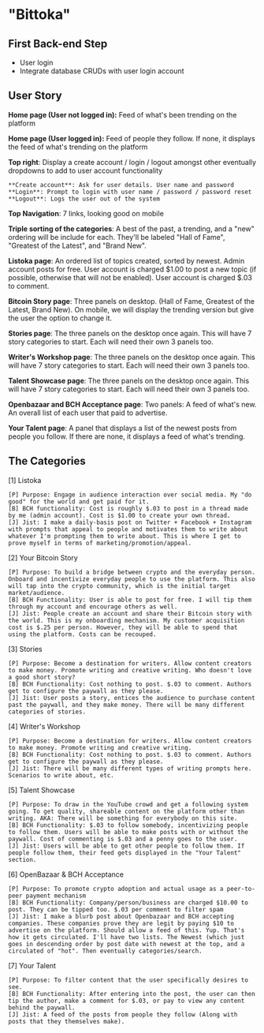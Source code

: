 # "Bittoka"

## First Back-end Step

- User login
- Integrate database CRUDs with user login account

## User Story

**Home page (User not logged in):** Feed of what's been trending on the platform

**Home page (User logged in):** Feed of people they follow. If none, it displays the feed of what's trending on the platform

**Top right**: Display a create account / login / logout amongst other eventually dropdowns to add to user account functionality

    **Create account**: Ask for user details. User name and password
    **Login**: Prompt to login with user name / password / password reset
    **Logout**: Logs the user out of the system
    
**Top Navigation**: 7 links, looking good on mobile

**Triple sorting of the categories**: A best of the past, a trending, and a "new" ordering will be include for each. They'll be labeled "Hall of Fame", "Greatest of the Latest", and "Brand New".

**Listoka page**: An ordered list of topics created, sorted by newest. Admin account posts for free. User account is charged $1.00 to post a new topic (if possible, otherwise that will not be enabled). User account is charged $.03 to comment.

**Bitcoin Story page**: Three panels on desktop. (Hall of Fame, Greatest of the Latest, Brand New). On mobile, we will display the trending version but give the user the option to change it.

**Stories page**: The three panels on the desktop once again. This will have 7 story categories to start. Each will need their own 3 panels too.

**Writer's Workshop page**: The three panels on the desktop once again. This will have 7 story categories to start. Each will need their own 3 panels too.

**Talent Showcase page**: The three panels on the desktop once again. This will have 7 story categories to start. Each will need their own 3 panels too.

**Openbazaar and BCH Acceptance page**: Two panels: A feed of what's new. An overall list of each user that paid to advertise.

**Your Talent page**: A panel that displays a list of the newest posts from people you follow. If there are none, it displays a feed of what's trending.

## The Categories

[1] Listoka

    [P] Purpose: Engage in audience interaction over social media. My "do good" for the world and get paid for it.
    [B] BCH functionality: Cost is roughly $.03 to post in a thread made by me (admin account). Cost is $1.00 to create your own thread.
    [J] Jist: I make a daily-basis post on Twitter + Facebook + Instagram with prompts that appeal to people and motivates them to write about whatever I'm prompting them to write about. This is where I get to prove myself in terms of marketing/promotion/appeal.

[2] Your Bitcoin Story

    [P] Purpose: To build a bridge between crypto and the everyday person. Onboard and incentivize everyday people to use the platform. This also will tap into the crypto community, which is the initial target market/audience.
    [B] BCH Functionality: User is able to post for free. I will tip them through my account and encourage others as well.
    [J] Jist: People create an account and share their Bitcoin story with the world. This is my onboarding mechanism. My customer acquisition cost is $.25 per person. However, they will be able to spend that using the platform. Costs can be recouped. 

[3] Stories

    [P] Purpose: Become a destination for writers. Allow content creators to make money. Promote writing and creative writing. Who doesn't love a good short story?
    [B] BCH Functionality: Cost nothing to post. $.03 to comment. Authors get to configure the paywall as they please.
    [J] Jist: User posts a story, entices the audience to purchase content past the paywall, and they make money. There will be many different categories of stories.  

[4] Writer's Workshop

    [P] Purpose: Become a destination for writers. Allow content creators to make money. Promote writing and creative writing. 
    [B] BCH Functionality: Cost nothing to post. $.03 to comment. Authors get to configure the paywall as they please.
    [J] Jist: There will be many different types of writing prompts here. Scenarios to write about, etc.

[5] Talent Showcase
   
    [P] Purpose: To draw in the YouTube crowd and get a following system going. To get quality, shareable content on the platform other than writing. AKA: There will be something for everybody on this site.
    [B] BCH Functionality: $.03 to follow somebody, incentivizing people to follow them. Users will be able to make posts with or without the paywall. Cost of commenting is $.03 and a penny goes to the user.
    [J] Jist: Users will be able to get other people to follow them. If people follow them, their feed gets displayed in the "Your Talent" section. 

[6] OpenBazaar & BCH Acceptance

    [P] Purpose: To promote crypto adoption and actual usage as a peer-to-peer payment mechanism
    [B] BCH Functionality: Company/person/business are charged $10.00 to post. They can be tipped too. $.03 per comment to filter spam
    [J] Jist: I make a blurb post about Openbazaar and BCH accepting companies. These companies prove they are legit by paying $10 to advertise on the platform. Should allow a feed of this. Yup. That's how it gets circulated. I'll have two lists. The Newest (which just goes in descending order by post date with newest at the top, and a circulated of "hot". Then eventually categories/search.

[7] Your Talent

    [P] Purpose: To filter content that the user specifically desires to see.
    [B] BCH Functionality: After entering into the post, the user can then tip the author, make a comment for $.03, or pay to view any content behind the paywall.
    [J] Jist: A feed of the posts from people they follow (Along with posts that they themselves make).
